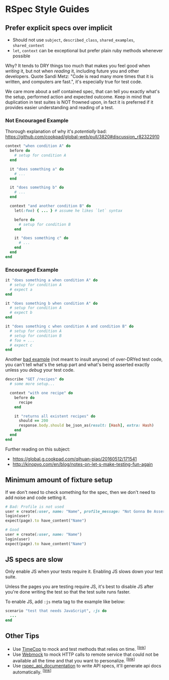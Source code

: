 # RSpec Style Guides

## Prefer explicit specs over implicit

- Should not use `subject`, `described_class`, `shared_examples`, `shared_context`
- `let`, `context` can be exceptional but prefer plain ruby methods whenever possible

Why? It tends to DRY things too much that makes you feel good when _writing_ it, but not when _reading_ it, including future you and other developers. Quote Sandi Metz: "Code is read many more times that it is written, and computers are fast.", it's especially true for test code.

We care more about a self contained spec, that can tell you exactly what's the setup, performed action and expected outcome. Keep in mind that duplication in test suites is NOT frowned upon, in fact it is preferred if it provides easier understanding and reading of a test.

### Not Encouraged Example

Thorough explanation of why it's _potentially_ bad: https://github.com/cookpad/global-web/pull/3820#discussion_r82322910

```ruby
context "when condition A" do
  before do
    # setup for condition A
  end

  it "does something a" do
    # ...
  end

  it "does something b" do
    # ...
  end

  context "and another condition B" do
    let(:foo) { ... } # assume he likes `let` syntax

    before do
      # setup for condition B
    end

    it "does something c" do
      # ...
    end
  end
end
```

### Encouraged Example

```ruby
it "does something a when condition A" do
  # setup for condition A
  # expect a
end

it "does something b when condition A" do
  # setup for condition A
  # expect b
end

it "does something c when condition A and condition B" do
  # setup for condition A
  # setup for condition B
  # foo = ...
  # expect c
end
```

Another [bad example](https://github.com/cookpad/global/blob/9dbb0d55cc413a639989622af02ea776d05dfe40/spec/requests/recipes_spec.rb#L190-L197) (not meant to insult anyone) of over-DRYed test code, you can't tell what's the setup part and what's being asserted exactly unless you _debug_ your test code.

```ruby
describe "GET /recipes" do
  # some more setup...

  context "with one recipe" do
    before do
      recipe
    end

    it "returns all existent recipes" do
      should == 200
      response.body.should be_json_as(result: [Hash], extra: Hash)
    end
  end
end
```

Further reading on this subject:

- https://global.g.cookpad.com/qihuan-piao/20160512/171541
- http://kinopyo.com/en/blog/notes-on-let-s-make-testing-fun-again

## Minimum amount of fixture setup

If we don't need to check something for the spec, then we don't need to add noise and code setting it.

```ruby
# Bad: Profile is not used
user = create(:user, name: "Name", profile_message: "Not Gonna Be Asserted")
login(user)
expect(page).to have_content("Name")

# Good
user = create(:user, name: "Name")
login(user)
expect(page).to have_content("Name")
```

## JS specs are slow

Only enable JS when your tests require it. Enabling JS slows down your test suite.

Unless the pages you are testing require JS, it's best to disable JS after you're done writing the test so that the test suite runs faster.

To enable JS, add `:js` meta tag to the example like below:

```ruby
scenario "test that needs JavaScript", :js do
  ...
end
```

## Other Tips

- <a name="timecop"></a>
  Use [TimeCop](https://github.com/travisjeffery/timecop) to mock and test methods that relies on time.
  <sup>[[link](#timecop)]</sup>
- <a name="webmock"></a>
  Use [Webmock](https://github.com/bblimke/webmock) to mock HTTP calls to remote service that could not be available all the time and that you want to personalize.
  <sup>[[link](#webmock)]</sup>
- <a name="rspec-api-documentation"></a>
  Use [rspec_api_documentation](https://github.com/zipmark/rspec_api_documentation) to write API specs, it'll generate api docs automatically.
  <sup>[[link](#rspec-api-documentation)]</sup>
